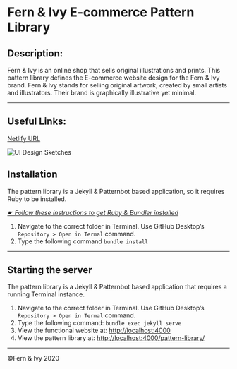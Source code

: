 # Fern & Ivy E-commerce Pattern Library

## Description:

Fern & Ivy is an online shop that sells original illustrations and prints. This pattern library defines the E-commerce website design for the Fern & Ivy brand. Fern & Ivy stands for selling original artwork, created by small artists and illustrators. Their brand is graphically illustrative yet minimal.

---

## Useful Links:

[Netlify URL](https://hardcore-mcclintock-5a6ad9.netlify.com/pattern-library)

![UI Design Sketches](ui-design/fern-and-ivy-ui-sketches.png)


## Installation

The pattern library is a Jekyll & Patternbot based application, so it requires Ruby to be installed.

[*☛ Follow these instructions to get Ruby & Bundler installed*](https://learn-the-web.algonquindesign.ca/courses/web-dev-4/install-more-developer-tools/)

1. Navigate to the correct folder in Terminal. Use GitHub Desktop’s `Repository > Open in Termal` command.
2. Type the following command `bundle install`

---

## Starting the server

The pattern library is a Jekyll & Patternbot based application that requires a running Terminal instance.

1. Navigate to the correct folder in Terminal. Use GitHub Desktop’s `Repository > Open in Termal` command.
2. Type the following command: `bundle exec jekyll serve`
3. View the functional website at: [http://localhost:4000](http://localhost:4000)
4. View the pattern library at: [http://localhost:4000/pattern-library/](http://localhost:4000/pattern-library/)

---

©Fern & Ivy  2020
